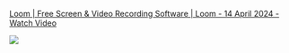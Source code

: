 <div>
  <a href="https://www.loom.com/share/303ae1789955426cb67eb6c7400c0696">
    <p>Loom | Free Screen & Video Recording Software | Loom - 14 April 2024 - Watch Video</p>
  </a>
  <a href="https://www.loom.com/share/303ae1789955426cb67eb6c7400c0696">
    <img style="max-width:300px;" src="https://cdn.loom.com/sessions/thumbnails/303ae1789955426cb67eb6c7400c0696-with-play.gif">
  </a>
</div>


